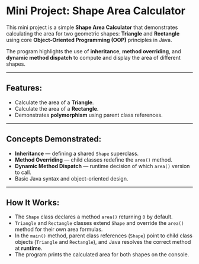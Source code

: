 # Mini Project: Shape Area Calculator

This mini project is a simple **Shape Area Calculator** that demonstrates calculating the area for two geometric shapes: **Triangle** and **Rectangle** using core **Object-Oriented Programming (OOP)** principles in Java.

The program highlights the use of **inheritance**, **method overriding**, and **dynamic method dispatch** to compute and display the area of different shapes.

---

## Features:
- Calculate the area of a **Triangle**.
- Calculate the area of a **Rectangle**.
- Demonstrates **polymorphism** using parent class references.

---

## Concepts Demonstrated:
- **Inheritance** — defining a shared `Shape` superclass.
- **Method Overriding** — child classes redefine the `area()` method.
- **Dynamic Method Dispatch** — runtime decision of which `area()` version to call.
- Basic Java syntax and object-oriented design.

---

## How It Works:
- The `Shape` class declares a method `area()` returning `0` by default.
- `Triangle` and `Rectangle` classes extend `Shape` and override the `area()` method for their own area formulas.
- In the `main()` method, parent class references (`Shape`) point to child class objects (`Triangle` and `Rectangle`), and Java resolves the correct method at **runtime**.
- The program prints the calculated area for both shapes on the console.

